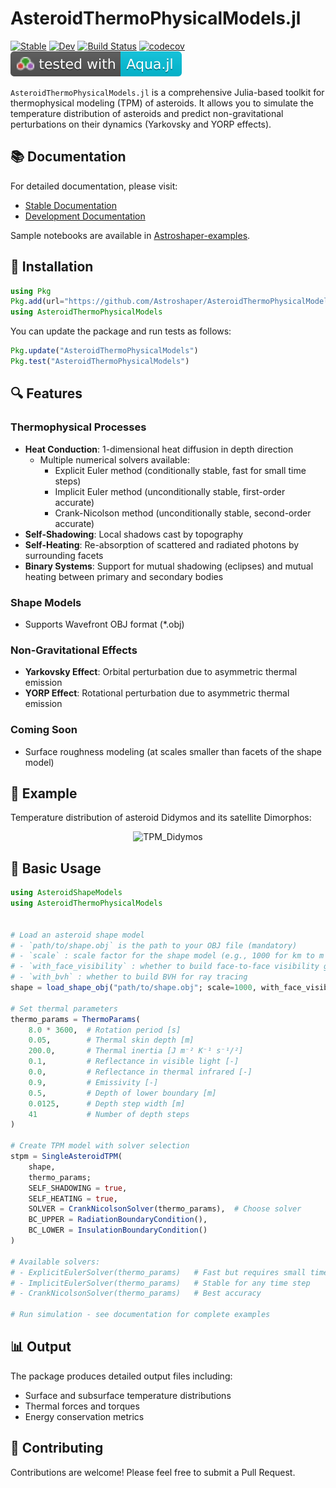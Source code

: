 # AsteroidThermoPhysicalModels.jl

[![Stable](https://img.shields.io/badge/docs-stable-blue.svg)](https://Astroshaper.github.io/AsteroidThermoPhysicalModels.jl/stable)
[![Dev](https://img.shields.io/badge/docs-dev-blue.svg)](https://Astroshaper.github.io/AsteroidThermoPhysicalModels.jl/dev)
[![Build Status](https://github.com/Astroshaper/AsteroidThermoPhysicalModels.jl/workflows/CI/badge.svg)](https://github.com/Astroshaper/AsteroidThermoPhysicalModels.jl/actions?query=workflow%3ACI+branch%3Amain)
[![codecov](https://codecov.io/gh/Astroshaper/AsteroidThermoPhysicalModels.jl/branch/main/graph/badge.svg?token=dJBiR91dCD)](https://codecov.io/gh/Astroshaper/AsteroidThermoPhysicalModels.jl)
[![Aqua QA](https://raw.githubusercontent.com/JuliaTesting/Aqua.jl/master/badge.svg)](https://github.com/JuliaTesting/Aqua.jl)

`AsteroidThermoPhysicalModels.jl` is a comprehensive Julia-based toolkit for thermophysical modeling (TPM) of asteroids. It allows you to simulate the temperature distribution of asteroids and predict non-gravitational perturbations on their dynamics (Yarkovsky and YORP effects).

## 📚 Documentation

For detailed documentation, please visit:
- [Stable Documentation](https://Astroshaper.github.io/AsteroidThermoPhysicalModels.jl/stable)
- [Development Documentation](https://Astroshaper.github.io/AsteroidThermoPhysicalModels.jl/dev)

Sample notebooks are available in [Astroshaper-examples](https://github.com/Astroshaper/Astroshaper-examples).

## 🚀 Installation

```julia
using Pkg
Pkg.add(url="https://github.com/Astroshaper/AsteroidThermoPhysicalModels.jl")
using AsteroidThermoPhysicalModels
```

You can update the package and run tests as follows:

```julia
Pkg.update("AsteroidThermoPhysicalModels")
Pkg.test("AsteroidThermoPhysicalModels")
```

## 🔍 Features

### Thermophysical Processes
- **Heat Conduction**: 1-dimensional heat diffusion in depth direction
  - Multiple numerical solvers available:
    - Explicit Euler method (conditionally stable, fast for small time steps)
    - Implicit Euler method (unconditionally stable, first-order accurate)
    - Crank-Nicolson method (unconditionally stable, second-order accurate)
- **Self-Shadowing**: Local shadows cast by topography
- **Self-Heating**: Re-absorption of scattered and radiated photons by surrounding facets
- **Binary Systems**: Support for mutual shadowing (eclipses) and mutual heating between primary and secondary bodies

### Shape Models
- Supports Wavefront OBJ format (*.obj)

### Non-Gravitational Effects
- **Yarkovsky Effect**: Orbital perturbation due to asymmetric thermal emission
- **YORP Effect**: Rotational perturbation due to asymmetric thermal emission

### Coming Soon
- Surface roughness modeling (at scales smaller than facets of the shape model)

## 🌟 Example

Temperature distribution of asteroid Didymos and its satellite Dimorphos:

<p align="center">
  <img src="https://github.com/user-attachments/assets/a8fd7ad3-5722-4b9b-839d-5c8c2eba6cad" alt="TPM_Didymos">
</p>

## 📖 Basic Usage

```julia
using AsteroidShapeModels
using AsteroidThermoPhysicalModels


# Load an asteroid shape model
# - `path/to/shape.obj` is the path to your OBJ file (mandatory)
# - `scale` : scale factor for the shape model (e.g., 1000 for km to m conversion)
# - `with_face_visibility` : whether to build face-to-face visibility graph for illumination checking and thermophysical modeling
# - `with_bvh` : whether to build BVH for ray tracing
shape = load_shape_obj("path/to/shape.obj"; scale=1000, with_face_visibility=true, with_bvh=true)

# Set thermal parameters
thermo_params = ThermoParams(
    8.0 * 3600,  # Rotation period [s]
    0.05,        # Thermal skin depth [m]
    200.0,       # Thermal inertia [J m⁻² K⁻¹ s⁻¹/²]
    0.1,         # Reflectance in visible light [-]
    0.0,         # Reflectance in thermal infrared [-]
    0.9,         # Emissivity [-]
    0.5,         # Depth of lower boundary [m]
    0.0125,      # Depth step width [m]
    41           # Number of depth steps
)

# Create TPM model with solver selection
stpm = SingleAsteroidTPM(
    shape,
    thermo_params;
    SELF_SHADOWING = true,
    SELF_HEATING = true,
    SOLVER = CrankNicolsonSolver(thermo_params),  # Choose solver
    BC_UPPER = RadiationBoundaryCondition(),
    BC_LOWER = InsulationBoundaryCondition()
)

# Available solvers:
# - ExplicitEulerSolver(thermo_params)   # Fast but requires small time steps
# - ImplicitEulerSolver(thermo_params)   # Stable for any time step
# - CrankNicolsonSolver(thermo_params)   # Best accuracy

# Run simulation - see documentation for complete examples
```

## 📊 Output

The package produces detailed output files including:
- Surface and subsurface temperature distributions
- Thermal forces and torques
- Energy conservation metrics

## 🤝 Contributing

Contributions are welcome! Please feel free to submit a Pull Request.
